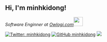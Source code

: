 <h2> Hi, I'm minhkidong!</h2>

<p><em>Software Enginner at <a href="https://owlogi.com/">Owlogi.com</a><img src="https://media.giphy.com/media/fYSnHlufseco8Fh93Z/giphy.gif" width="30"></em></p>

[![Twitter: minhkidong](https://img.shields.io/twitter/follow/minhkidong?style=social)](https://twitter.com/minhkidong)
[![GitHub minhkidong](https://img.shields.io/github/followers/minhkidong?label=follow&style=social)](https://github.com/minhkidong)
![](https://komarev.com/ghpvc/?username=minhkidong&color=green)
